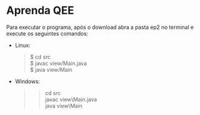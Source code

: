 # Aprenda QEE

Para executar o programa, após o download abra a pasta ep2 no terminal e execute os seguintes comandos:

* Linux:

    > $ cd src  
    $ javac view/Main.java  
    $ java view/Main  


* Windows:

	> >cd src  
	> javac view\Main.java  
	> java view\Main  


